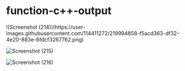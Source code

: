 # function-c++-output

<p>
![Screenshot (214)](https://user-images.githubusercontent.com/114411272/219994858-f5acd363-df32-4e20-883e-6fdcf3267762.png)

![Screenshot (215)](https://user-images.githubusercontent.com/114411272/219994864-ad5f563b-8bb3-4b2a-b744-e9bd9f8bb57a.png)

![Screenshot (216)](https://user-images.githubusercontent.com/114411272/219994867-d6a204ff-6d4f-45de-a271-4daa8420e50f.png)
</p>

